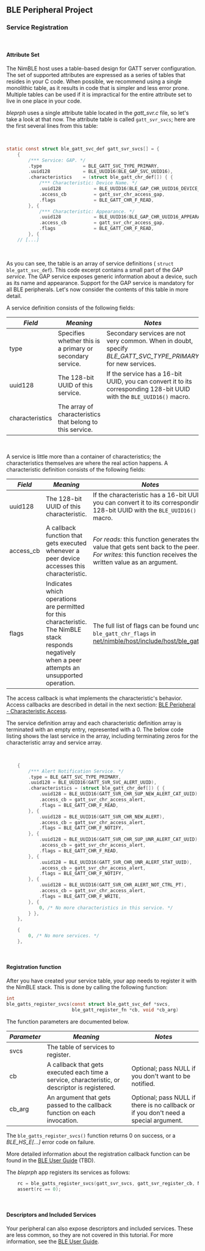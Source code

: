 ## BLE Peripheral Project

### Service Registration

<br>

#### Attribute Set

The NimBLE host uses a table-based design for GATT server configuration.  The
set of supported attributes are expressed as a series of tables that resides in
your C code.  When possible, we recommend using a single monolithic table, as
it results in code that is simpler and less error prone.  Multiple tables
can be used if it is impractical for the entire attribute set to live in one
place in your code.

*bleprph* uses a single attribute table located in the *gatt_svr.c* file,
so let's take a look at that now.  The attribute table is called
`gatt_svr_svcs`; here are the first several lines from this table:

<br>

```c
static const struct ble_gatt_svc_def gatt_svr_svcs[] = {
    {
        /*** Service: GAP. */
        .type               = BLE_GATT_SVC_TYPE_PRIMARY,
        .uuid128            = BLE_UUID16(BLE_GAP_SVC_UUID16),
        .characteristics    = (struct ble_gatt_chr_def[]) { {
            /*** Characteristic: Device Name. */
            .uuid128            = BLE_UUID16(BLE_GAP_CHR_UUID16_DEVICE_NAME),
            .access_cb          = gatt_svr_chr_access_gap,
            .flags              = BLE_GATT_CHR_F_READ,
        }, {
            /*** Characteristic: Appearance. */
            .uuid128            = BLE_UUID16(BLE_GAP_CHR_UUID16_APPEARANCE),
            .access_cb          = gatt_svr_chr_access_gap,
            .flags              = BLE_GATT_CHR_F_READ,
        }, {
    // [...]
```

<br>

As you can see, the table is an array of service definitions (
`struct ble_gatt_svc_def`).  This code excerpt contains a small part of the
*GAP service*.  The GAP service exposes generic information about a device,
such as its name and appearance.  Support for the GAP service is mandatory for
all BLE peripherals.  Let's now consider the contents of this table in more
detail.

A service definition consists of the following fields:

| *Field* | *Meaning* | *Notes* |
| ------- | --------- | ------- |
| type        | Specifies whether this is a primary or secondary service. | Secondary services are not very common.  When in doubt, specify *BLE_GATT_SVC_TYPE_PRIMARY* for new services. |
| uuid128         | The 128-bit UUID of this service. | If the service has a 16-bit UUID, you can convert it to its corresponding 128-bit UUID with the `BLE_UUID16()` macro. |
| characteristics | The array of characteristics that belong to this service.   | |

<br>

A service is little more than a container of characteristics; the
characteristics themselves are where the real action happens.  A characteristic
definition consists of the following fields:

| *Field* | *Meaning* | *Notes* |
| ------- | --------- | ------- |
| uuid128     | The 128-bit UUID of this characteristic. | If the characteristic has a 16-bit UUID, you can convert it to its corresponding 128-bit UUID with the `BLE_UUID16()` macro. |
| access\_cb  | A callback function that gets executed whenever a peer device accesses this characteristic. | *For reads:* this function generates the value that gets sent back to the peer.<br>*For writes:* this function receives the written value as an argument. |
| flags       | Indicates which operations are permitted for this characteristic.  The NimBLE stack responds negatively when a peer attempts an unsupported operation. | The full list of flags can be found under `ble_gatt_chr_flags` in [net/nimble/host/include/host/ble_gatt.h](https://github.com/apache/mynewt-core/blob/master/net/nimble/host/include/host/ble_gatt.h).|

The access callback is what implements the characteristic's behavior.  Access
callbacks are described in detail in the next section:
[BLE Peripheral - Characteristic Access](bleprph-chr-access/).

The service definition array and each characteristic definition array is
terminated with an empty entry, represented with a 0.  The below code listing
shows the last service in the array, including terminating zeros for the
characteristic array and service array.

<br>

```c hl_lines="26 31"
    {
        /*** Alert Notification Service. */
        .type = BLE_GATT_SVC_TYPE_PRIMARY,
        .uuid128 = BLE_UUID16(GATT_SVR_SVC_ALERT_UUID),
        .characteristics = (struct ble_gatt_chr_def[]) { {
            .uuid128 = BLE_UUID16(GATT_SVR_CHR_SUP_NEW_ALERT_CAT_UUID),
            .access_cb = gatt_svr_chr_access_alert,
            .flags = BLE_GATT_CHR_F_READ,
        }, {
            .uuid128 = BLE_UUID16(GATT_SVR_CHR_NEW_ALERT),
            .access_cb = gatt_svr_chr_access_alert,
            .flags = BLE_GATT_CHR_F_NOTIFY,
        }, {
            .uuid128 = BLE_UUID16(GATT_SVR_CHR_SUP_UNR_ALERT_CAT_UUID),
            .access_cb = gatt_svr_chr_access_alert,
            .flags = BLE_GATT_CHR_F_READ,
        }, {
            .uuid128 = BLE_UUID16(GATT_SVR_CHR_UNR_ALERT_STAT_UUID),
            .access_cb = gatt_svr_chr_access_alert,
            .flags = BLE_GATT_CHR_F_NOTIFY,
        }, {
            .uuid128 = BLE_UUID16(GATT_SVR_CHR_ALERT_NOT_CTRL_PT),
            .access_cb = gatt_svr_chr_access_alert,
            .flags = BLE_GATT_CHR_F_WRITE,
        }, {
            0, /* No more characteristics in this service. */
        } },
    },

    {
        0, /* No more services. */
    },
```

<br>

#### Registration function

After you have created your service table, your app needs to register it with the NimBLE stack.  This is done by calling the following function:

```c
int
ble_gatts_register_svcs(const struct ble_gatt_svc_def *svcs,
                        ble_gatt_register_fn *cb, void *cb_arg)
```

The function parameters are documented below.

| *Parameter* | *Meaning* | *Notes* |
| ----------- | --------- | ------- |
| svcs        | The table of services to register. | |
| cb          | A callback that gets executed each time a service, characteristic, or descriptor is registered. | Optional; pass NULL if you don't want to be notified. |
| cb\_arg     | An argument that gets passed to the callback function on each invocation. | Optional; pass NULL if there is no callback or if you don't need a special argument. |

The `ble_gatts_register_svcs()` function returns 0 on success, or a
*BLE_HS_E[...]* error code on failure.

More detailed information about the registration callback function can be found
in the [BLE User Guide](../../../network/ble/ble_intro/) (TBD).

The *bleprph* app registers its services as follows:

```c
    rc = ble_gatts_register_svcs(gatt_svr_svcs, gatt_svr_register_cb, NULL);
    assert(rc == 0);
```

<br>

#### Descriptors and Included Services

Your peripheral can also expose descriptors and included services.  These are
less common, so they are not covered in this tutorial.  For more information,
see the [BLE User Guide](../../../network/ble/ble_intro/).
